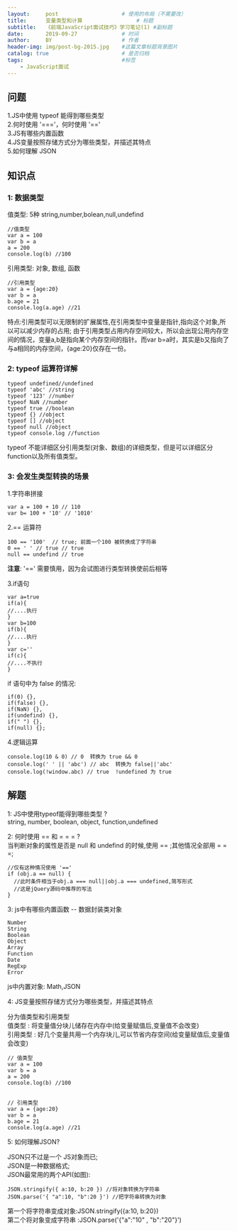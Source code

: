 ```yaml
---
layout:     post   				    # 使用的布局（不需要改）
title:      变量类型和计算 				# 标题 
subtitle:   《前端JavaScript面试技巧》学习笔记(1) #副标题
date:       2019-09-27 				# 时间
author:     BY 						# 作者
header-img: img/post-bg-2015.jpg 	#这篇文章标题背景图片
catalog: true 						# 是否归档
tags:								#标签
    - JavaScript面试
---
```



## 问题
 1.JS中使用 typeof 能得到哪些类型<br>
 2.何时使用 '==='，何时使用 '=='<br>
 3.JS有哪些内置函数<br>
 4.JS变量按照存储方式分为哪些类型，并描述其特点<br>
 5.如何理解 JSON<br>

## 知识点

### 1: 数据类型

值类型: 5种 string,number,bolean,null,undefind
 
```
//值类型
var a = 100
var b = a
a = 200
console.log(b) //100
```

引用类型: 对象, 数组, 函数

```
//引用类型
var a = {age:20}
var b = a
b.age = 21
console.log(a.age) //21
```

特点:引用类型可以无限制的扩展属性,在引用类型中变量是指针,指向这个对象,所以可以减少内存的占用;
由于引用类型占用内存空间较大，所以会出现公用内存空间的情况，变量a,b是指向某个内存空间的指针。而var b=a时，其实是b又指向了与a相同的内存空间，{age:20}仅存在一份。

### 2: typeof 运算符详解<br>


```
typeof undefined//undefined
typeof 'abc' //string
typeof '123' //number
typeof NaN //number
typeof true //boolean
typeof {} //object
typeof [] //object
typeof null //object
typeof console.log //function
```
typeof 不能详细区分引用类型(对象、数组)的详细类型，但是可以详细区分function以及所有值类型。
### 3: 会发生类型转换的场景

1.字符串拼接

```
var a = 100 + 10 // 110
var b= 100 + '10' // '1010'
```

2.== 运算符

```
100 == '100'  // true; 前面一个100 被转换成了字符串
0 == ' ' // true // true
null == undefind // true 
```
**注意**: '==' 需要慎用，因为会试图进行类型转换使前后相等

3.if语句

```
var a=true
if(a){
//....执行
}
var b=100
if(b){
//....执行
}
var c=''
if(c){
//....不执行
}
```
if 语句中为 false 的情况:
```
if(0) {},
if(false) {},
if(NaN) {},
if(undefind) {},
if(" ") {},
if(null) {};
```

4.逻辑运算

```
console.log(10 & 0) // 0  转换为 true && 0
console.log(' ' || 'abc') // abc  转换为 false||'abc'
console.log(!window.abc) // true  !undefined 为 true
```

## 解题
1: JS中使用typeof能得到哪些类型 ?<br>
 string, number, boolean, object, function,undefined

2: 何时使用 == 和 = = = ?<br>
 当判断对象的属性是否是 null 和 undefind 的时候,使用 == ;其他情况全部用 = = =;
```
//仅有这种情况使用 '=='
if (obj.a == null) {
  //此时条件相当于obj.a === null||obj.a === undefined,简写形式
  //这是jQuery源码中推荐的写法
}
```
3: js中有哪些内置函数 -- 数据封装类对象<br>
```
Number
String
Boolean
Object
Array
Function
Date
RegExp
Error
```

js中内置对象: Math,JSON


4: JS变量按照存储方式分为哪些类型，并描述其特点

分为值类型和引用类型<br>
值类型 : 将变量值分块儿储存在内存中(给变量赋值后,变量值不会改变)<br>
引用类型 : 好几个变量共用一个内存块儿,可以节省内存空间(给变量赋值后,变量值会改变)

```
// 值类型
var a = 100
var b = a
a = 200
console.log(b) //100


// 引用类型
var a = {age:20}
var b = a
b.age = 21
console.log(a.age) //21
```

5: 如何理解JSON?

JSON只不过是一个 JS对象而已;<br>
JSON是一种数据格式;<br>
JSON最常用的两个API(如图):

```
JSON.stringify({ a:10, b:20 }) //将对象转换为字符串
JSON.parse('{ "a":10, "b":20 }') //把字符串转换为对象
```

第一个将字符串变成对象:JSON.stringify({a:10, b:20})<br>
第二个将对象变成字符串 :JSON.parse('{"a":"10" , "b":"20"}')
